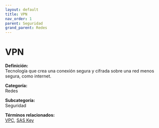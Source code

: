 ```yaml
---
layout: default
title: VPN
nav_order: 1
parent: Seguridad
grand_parent: Redes
---
```


# VPN

**Definición:**  
Tecnología que crea una conexión segura y cifrada sobre una red menos segura, como internet.

**Categoría:**  
Redes  

**Subcategoría:**  
Seguridad

**Términos relacionados:**  
[VPC](https://maleniski.github.io/diccionario-angl-tec-mx/docs/redes/seguridad/vpc.html), [SAS Key](https://maleniski.github.io/diccionario-angl-tec-mx/docs/redes/seguridad/sas-key.html)
